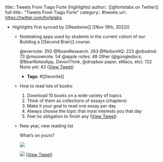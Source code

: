 title:: Tweets From Tiago Forte (highlights)
author:: [[@fortelabs on Twitter]]
full-title:: "Tweets From Tiago Forte"
category:: #tweets
url:: https://twitter.com/fortelabs

- Highlights first synced by [[Readwise]] [[Nov 19th, 2022]]
	- Notetaking apps used by students in the current cohort of our Building a [[Second Brain]] course:
	  
	  @evernote: 350
	  @RoamResearch: 263
	  @NotionHQ: 223
	  @obsdmd: 73
	  @msonenote: 54
	  @apple notes: 48
	  Other (@googledocs, @BearNotesApp, DevonThink, @dropbox paper, eMacs, etc): 132
	  None yet: 43 ([View Tweet](https://twitter.com/fortelabs/status/1388561242361450497))
		- **Tags**: #[[favorite]]
	- How to read lots of books:
	  
	  1. Download 10 books on a wide variety of topics
	  2. Think of them as collections of essays (chapters)
	  3. Make it your goal to read one essay per day
	  4. Always choose the topic that most interests you that day
	  5. Feel no obligation to finish any ([View Tweet](https://twitter.com/fortelabs/status/1479638670558711811))
	- New year, new reading list
	  
	  What’s on yours? 
	  
	  ![](https://pbs.twimg.com/media/FIiv8weUUAIjTuj.jpg) 
	  
	  ![](https://pbs.twimg.com/media/FIiv8zLUYAMNLs3.jpg) ([View Tweet](https://twitter.com/fortelabs/status/1479625940606996482))